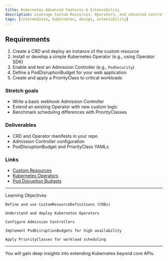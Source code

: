 ```yaml
---
title: Kubernetes Advanced Features & Extensibility
description: Leverage Custom Resources, Operators, and advanced controllers in Kubernetes
tags: [intermediate, kubernetes, devops, extensibility]
---
```


## Requirements

1. Create a CRD and deploy an instance of the custom resource  
2. Install or develop a simple Kubernetes Operator (e.g., using Operator SDK)  
3. Enable and test an Admission Controller (e.g., `PodSecurity`)  
4. Define a PodDisruptionBudget for your web application  
5. Create and apply a PriorityClass to critical workloads  

### **Stretch goals**
- Write a basic webhook Admission Controller  
- Extend an existing Operator with new custom logic  
- Benchmark scheduling differences with PriorityClasses  

### Deliverables
- CRD and Operator manifests in your repo  
- Admission Controller configuration  
- PodDisruptionBudget and PriorityClass YAMLs  

### Links
- [Custom Resources](https://kubernetes.io/docs/tasks/extend-kubernetes/custom-resources/custom-resource-definitions/)  
- [Kubernetes Operators](https://kubernetes.io/docs/concepts/extend-kubernetes/operator/)  
- [Pod Disruption Budgets](https://kubernetes.io/docs/concepts/workloads/pods/disruptions/)  

---


Learning Objectives

    Define and use CustomResourceDefinitions (CRDs)

    Understand and deploy Kubernetes Operators

    Configure Admission Controllers

    Implement PodDisruptionBudgets for high availability

    Apply PriorityClasses for workload scheduling

---

You will gain deep insights into extending Kubernetes beyond core APIs.
